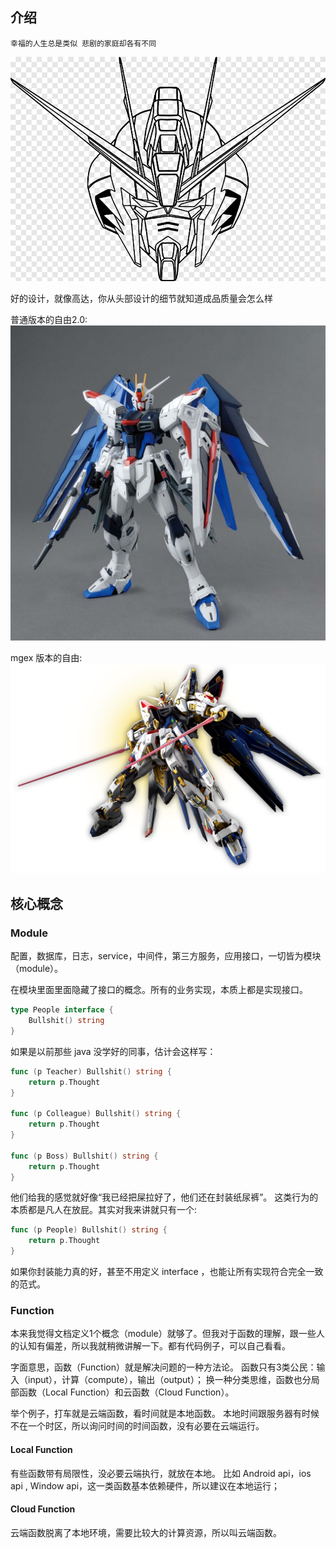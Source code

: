 ## 介绍

`幸福的人生总是类似 悲剧的家庭却各有不同`

![img](docs/png-clipart-gundam-head-illustration-zgmf-x10a-freedom-gundam-drawing-zgmf-x20a-strike-freedom-line-art-seeds-miscellaneous-symmetry.png)

好的设计，就像高达，你从头部设计的细节就知道成品质量会怎么样

普通版本的自由2.0:
![img](docs/967ab04f4a947db97b22c2cd6ffb24b7.jpg)



mgex 版本的自由:
![img](docs/sec04obj02.png)


## 核心概念

### Module

配置，数据库，日志，service，中间件，第三方服务，应用接口，一切皆为模块（module）。

在模块里面里面隐藏了接口的概念。所有的业务实现，本质上都是实现接口。

```go
type People interface {
	Bullshit() string
}

```

如果是以前那些 java 没学好的同事，估计会这样写：

```go
func (p Teacher) Bullshit() string {
	return p.Thought
}

func (p Colleague) Bullshit() string {
	return p.Thought
}

func (p Boss) Bullshit() string {
	return p.Thought
}
```

他们给我的感觉就好像“我已经把屎拉好了，他们还在封装纸尿裤”。
这类行为的本质都是凡人在放屁。其实对我来讲就只有一个:

```go
func (p People) Bullshit() string {
	return p.Thought
}
```

如果你封装能力真的好，甚至不用定义 interface ，也能让所有实现符合完全一致的范式。

### Function

本来我觉得文档定义1个概念（module）就够了。但我对于函数的理解，跟一些人的认知有偏差，所以我就稍微讲解一下。都有代码例子，可以自己看看。

字面意思，函数（Function）就是解决问题的一种方法论。
函数只有3类公民：输入（input），计算（compute），输出（output）；
换一种分类思维，函数也分局部函数（Local Function）和云函数（Cloud Function）。

举个例子，打车就是云端函数，看时间就是本地函数。
本地时间跟服务器有时候不在一个时区，所以询问时间的时间函数，没有必要在云端运行。

#### Local Function

有些函数带有局限性，没必要云端执行，就放在本地。
比如 Android api，ios api , Window api，这一类函数基本依赖硬件，所以建议在本地运行；


#### Cloud Function

云端函数脱离了本地环境，需要比较大的计算资源，所以叫云端函数。

